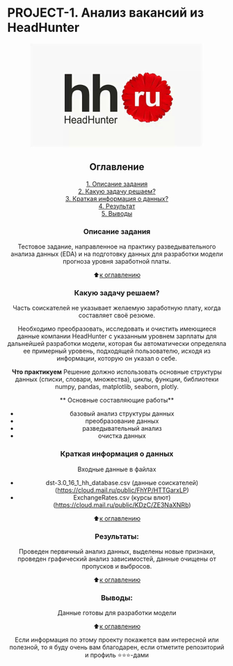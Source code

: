 # PROJECT-1. Анализ вакансий из HeadHunter

<center> <img src = https://raw.githubusercontent.com/AndreyRysistov/DatasetsForPandas/main/hh%20label.jpg alt="drawing" style="width:400px;">

## Оглавление  
[1. Описание задания](#описание-задания)  
[2. Какую задачу решаем?](#какую-задачу-решаем)  
[3. Краткая информация о данных?](#краткая-информация-о-данных)  
[4. Результат](#Результат)    
[5. Выводы](#Выводы) 

### Описание задания    
Тестовое задание, направленное на практику разведывательного анализа данных (EDA) и на подготовку данных для разработки модели прогноза уровня заработной платы.

:arrow_up:[к оглавлению](#оглавление)


### Какую задачу решаем?    
Часть соискателей не указывает желаемую заработную плату, когда составляет своё резюме.  

Необходимо преобразовать, исследовать и очистить имеющиеся данные компании HeadHunter с указанным уровнем зарплаты для дальнейшей разработки модели, которая бы автоматически определяла ее примерный уровень, подходящей пользователю, исходя из информации, которую он указал о себе.   


**Что практикуем** 
Решение должно использовать основные структуры данных (списки, словари, множества), циклы, функции, библиотеки numpy, pandas, matplotlib, seaborn, plotly.  

** Основные составляющие работы**  
* базовый анализ структуры данных
* преобразование данных
* разведывательный анализ
* очистка данных


### Краткая информация о данных
Входные данные в файлах  
* dst-3.0_16_1_hh_database.csv (данные соискателей) (https://cloud.mail.ru/public/FhYP/HTTGarxLP)
* ExchangeRates.csv (курсы влют) (https://cloud.mail.ru/public/KDzC/ZE3NaXNRb)
  
:arrow_up:[к оглавлению](#Оглавление)


### Результаты:  
Проведен первичный анализ данных, выделены новые признаки, проведен графический анализ зависимостей, данные очищены от пропусков и выбросов.

:arrow_up:[к оглавлению](#Оглавление)


### Выводы:  
Данные готовы для разработки модели 

:arrow_up:[к оглавлению](#Оглавление)


Если информация по этому проекту покажется вам интересной или полезной, то я буду очень вам благодарен, если отметите репозиторий и профиль ⭐️⭐️⭐️-дами
